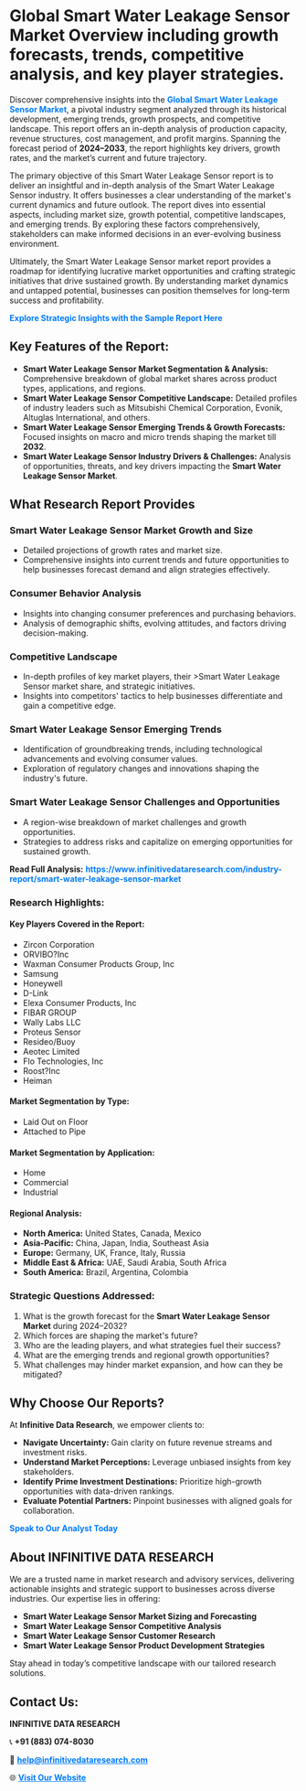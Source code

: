 <h1>Global Smart Water Leakage Sensor Market Overview including growth forecasts, trends, competitive analysis, and key player strategies.</h1>
<p>
Discover comprehensive insights into the 
<a href="https://www.infinitivedataresearch.com/industry-report/smart-water-leakage-sensor-market" rel="dofollow" style="color: #007BFF; text-decoration: none;"><strong>Global Smart Water Leakage Sensor Market</strong></a>, a pivotal industry segment analyzed through its historical development, emerging trends, growth prospects, and competitive landscape. This report offers an in-depth analysis of production capacity, revenue structures, cost management, and profit margins. Spanning the forecast period of <strong>2024–2033</strong>, the report highlights key drivers, growth rates, and the market’s current and future trajectory.
</p>
<p>
The primary objective of this Smart Water Leakage Sensor report is to deliver an insightful and in-depth analysis of the Smart Water Leakage Sensor industry. It offers businesses a clear understanding of the market's current dynamics and future outlook. The report dives into essential aspects, including market size, growth potential, competitive landscapes, and emerging trends. By exploring these factors comprehensively, stakeholders can make informed decisions in an ever-evolving business environment.
</p>
<p>
Ultimately, the Smart Water Leakage Sensor market report provides a roadmap for identifying lucrative market opportunities and crafting strategic initiatives that drive sustained growth. By understanding market dynamics and untapped potential, businesses can position themselves for long-term success and profitability.
</p>
<p>
<a href="https://www.infinitivedataresearch.com/request-sample/reportId=106467" style="color: #007BFF; text-decoration: none;"><strong>Explore Strategic Insights with the Sample Report Here</strong></a>
</p>

<h2>Key Features of the Report:</h2>
<ul>
<li><strong>Smart Water Leakage Sensor Market Segmentation & Analysis:</strong> Comprehensive breakdown of global market shares across product types, applications, and regions.</li>
<li><strong>Smart Water Leakage Sensor Competitive Landscape:</strong> Detailed profiles of industry leaders such as Mitsubishi Chemical Corporation, Evonik, Altuglas International, and others.</li>
<li><strong>Smart Water Leakage Sensor Emerging Trends & Growth Forecasts:</strong> Focused insights on macro and micro trends shaping the market till <strong>2032</strong>.</li>
<li><strong>Smart Water Leakage Sensor Industry Drivers & Challenges:</strong> Analysis of opportunities, threats, and key drivers impacting the <strong>Smart Water Leakage Sensor Market</strong>.</li>
</ul>

<h2>What Research Report Provides</h2>
<h3>Smart Water Leakage Sensor Market Growth and Size</h3>
<ul>
<li>Detailed projections of growth rates and market size.</li>
<li>Comprehensive insights into current trends and future opportunities to help businesses forecast demand and align strategies effectively.</li>
</ul>

<h3>Consumer Behavior Analysis</h3>
<ul>
<li>Insights into changing consumer preferences and purchasing behaviors.</li>
<li>Analysis of demographic shifts, evolving attitudes, and factors driving decision-making.</li>
</ul>

<h3>Competitive Landscape</h3>
<ul>
<li>In-depth profiles of key market players, their >Smart Water Leakage Sensor market share, and strategic initiatives.</li>
<li>Insights into competitors' tactics to help businesses differentiate and gain a competitive edge.</li>
</ul>

<h3>Smart Water Leakage Sensor Emerging Trends</h3>
<ul>
<li>Identification of groundbreaking trends, including technological advancements and evolving consumer values.</li>
<li>Exploration of regulatory changes and innovations shaping the industry's future.</li>
</ul>

<h3>Smart Water Leakage Sensor Challenges and Opportunities</h3>
<ul>
<li>A region-wise breakdown of market challenges and growth opportunities.</li>
<li>Strategies to address risks and capitalize on emerging opportunities for sustained growth.</li>
</ul>
<p><strong>Read Full Analysis:</strong> <a href="https://www.infinitivedataresearch.com/industry-report/smart-water-leakage-sensor-market" rel="dofollow" style="color: #007BFF; text-decoration: none;"><strong>https://www.infinitivedataresearch.com/industry-report/smart-water-leakage-sensor-market</strong></a></p>
<h3>Research Highlights:</h3>
<h4>Key Players Covered in the Report:</h4>
<ul><li>Zircon Corporation</li><li>ORVIBO?Inc</li><li>Waxman Consumer Products Group, Inc</li><li>Samsung</li><li>Honeywell</li><li>D-Link</li><li>Elexa Consumer Products, Inc</li><li>FIBAR GROUP</li><li>Wally Labs LLC</li><li>Proteus Sensor</li><li>Resideo/Buoy</li><li>Aeotec Limited</li><li>Flo Technologies, Inc</li><li>Roost?Inc</li><li>Heiman</li></ul>
<h4>Market Segmentation by Type:</h4>
<ul><li>Laid Out on Floor</li><li>Attached to Pipe</li></ul>
<h4>Market Segmentation by Application:</h4>
<ul><li>Home</li><li>Commercial</li><li>Industrial</li></ul>

<h4>Regional Analysis:</h4>
<ul>
<li><strong>North America:</strong> United States, Canada, Mexico</li>
<li><strong>Asia-Pacific:</strong> China, Japan, India, Southeast Asia</li>
<li><strong>Europe:</strong> Germany, UK, France, Italy, Russia</li>
<li><strong>Middle East & Africa:</strong> UAE, Saudi Arabia, South Africa</li>
<li><strong>South America:</strong> Brazil, Argentina, Colombia</li>
</ul>

<h3>Strategic Questions Addressed:</h3>
<ol>
<li>What is the growth forecast for the <strong>Smart Water Leakage Sensor Market</strong> during 2024–2032?</li>
<li>Which forces are shaping the market's future?</li>
<li>Who are the leading players, and what strategies fuel their success?</li>
<li>What are the emerging trends and regional growth opportunities?</li>
<li>What challenges may hinder market expansion, and how can they be mitigated?</li>
</ol>

<h2>Why Choose Our Reports?</h2>
<p>At <strong>Infinitive Data Research</strong>, we empower clients to:</p>
<ul>
<li><strong>Navigate Uncertainty:</strong> Gain clarity on future revenue streams and investment risks.</li>
<li><strong>Understand Market Perceptions:</strong> Leverage unbiased insights from key stakeholders.</li>
<li><strong>Identify Prime Investment Destinations:</strong> Prioritize high-growth opportunities with data-driven rankings.</li>
<li><strong>Evaluate Potential Partners:</strong> Pinpoint businesses with aligned goals for collaboration.</li>
</ul>
<p><a href="https://www.infinitivedataresearch.com/industry-report/smart-water-leakage-sensor-market" rel="dofollow" style="color: #007BFF; text-decoration: none;"><strong>Speak to Our Analyst Today</strong></a></p>

<h2>About INFINITIVE DATA RESEARCH</h2>
<p>We are a trusted name in market research and advisory services, delivering actionable insights and strategic support to businesses across diverse industries. Our expertise lies in offering:</p>
<ul>
<li><strong>Smart Water Leakage Sensor Market Sizing and Forecasting</strong></li>
<li><strong>Smart Water Leakage Sensor Competitive Analysis</strong></li>
<li><strong>Smart Water Leakage Sensor Customer Research</strong></li>
<li><strong>Smart Water Leakage Sensor Product Development Strategies</strong></li>
</ul>
<p>Stay ahead in today’s competitive landscape with our tailored research solutions.</p>

<h2>Contact Us:</h2>
<p><strong>INFINITIVE DATA RESEARCH</strong></p>
<p>📞 <strong>+91 (883) 074-8030</strong></p>
<p>📧 <strong><a href="mailto:help@infinitivedataresearch.com" style="color: #007BFF;">help@infinitivedataresearch.com</a></strong></p>
<p>🌐 <strong><a href="https://www.infinitivedataresearch.com" rel="dofollow" style="color: #007BFF;">Visit Our Website</a></strong></p>